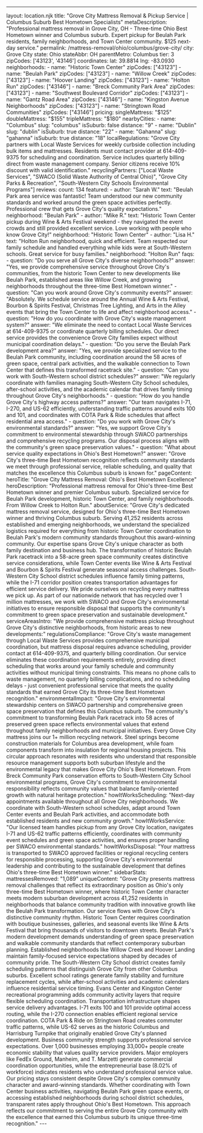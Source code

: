 ---
layout: location.njk
title: "Grove City Mattress Removal & Pickup Service | Columbus Suburb Best Hometown Specialists" metaDescription: "Professional mattress removal in Grove City, OH - Three-time Ohio Best Hometown winner and Columbus suburb. Expert pickup for Beulah Park residents, family neighborhoods, and Town Center community. $125 next-day service."
permalink: /mattress-removal/ohio/columbus/grove-city/
city: Grove City state: Ohio stateAbbr: OH parentMetro: Columbus tier: 3 zipCodes: ['43123', '43146'] coordinates: lat: 39.8814 lng: -83.0930 neighborhoods: - name: "Historic Town Center" zipCodes: ["43123"] - name: "Beulah Park" zipCodes: ["43123"] - name: "Willow Creek" zipCodes: ["43123"] - name: "Hoover Landing" zipCodes: ["43123"] - name: "Holton Run" zipCodes: ["43146"] - name: "Breck Community Park Area" zipCodes: ["43123"] - name: "Southwest Boulevard Corridor" zipCodes: ["43123"] - name: "Gantz Road Area" zipCodes: ["43146"] - name: "Kingston Avenue Neighborhoods" zipCodes: ["43123"] - name: "Stringtown Road Communities" zipCodes: ["43146"] pricing: singleMattress: "$125" doubleMattress: "$155" tripleMattress: "$180" nearbyCities: - name: "Columbus" slug: "columbus" isSuburb: false distance: "9" - name: "Dublin" slug: "dublin" isSuburb: true distance: "22" - name: "Gahanna" slug: "gahanna" isSuburb: true distance: "18" localRegulations: "Grove City partners with Local Waste Services for weekly curbside collection including bulk items and mattresses. Residents must contact provider at 614-409-9375 for scheduling and coordination. Service includes quarterly billing direct from waste management company. Senior citizens receive 10% discount with valid identification." recyclingPartners: ["Local Waste Services", "SWACO (Solid Waste Authority of Central Ohio)", "Grove City Parks & Recreation", "South-Western City Schools Environmental Programs"] reviews: count: 134 featured: - author: "Sarah W." text: "Beulah Park area service was fantastic! Team understood our new community standards and worked around the green space activities perfectly. Professional crew that gets Grove City's quality expectations." neighborhood: "Beulah Park" - author: "Mike R." text: "Historic Town Center pickup during Wine & Arts Festival weekend - they navigated the event crowds and still provided excellent service. Love working with people who know Grove City!" neighborhood: "Historic Town Center" - author: "Lisa H." text: "Holton Run neighborhood, quick and efficient. Team respected our family schedule and handled everything while kids were at South-Western schools. Great service for busy families." neighborhood: "Holton Run" faqs: - question: "Do you serve all Grove City's diverse neighborhoods?" answer: "Yes, we provide comprehensive service throughout Grove City's communities, from the historic Town Center to new developments like Beulah Park, established areas like Willow Creek, and growing neighborhoods throughout the three-time Best Hometown winner." - question: "Can you work around Grove City's community events?" answer: "Absolutely. We schedule service around the Annual Wine & Arts Festival, Bourbon & Spirits Festival, Christmas Tree Lighting, and Arts in the Alley events that bring the Town Center to life and affect neighborhood access." - question: "How do you coordinate with Grove City's waste management system?" answer: "We eliminate the need to contact Local Waste Services at 614-409-9375 or coordinate quarterly billing schedules. Our direct service provides the convenience Grove City families expect without municipal coordination delays." - question: "Do you serve the Beulah Park development area?" answer: "Yes, we provide specialized service to the Beulah Park community, including coordination around the 58 acres of green space, central park activities, and the walkable connection to Town Center that defines this transformed racetrack site." - question: "Can you work with South-Western school district schedules?" answer: "We regularly coordinate with families managing South-Western City School schedules, after-school activities, and the academic calendar that drives family timing throughout Grove City's neighborhoods." - question: "How do you handle Grove City's highway access patterns?" answer: "Our team navigates I-71, I-270, and US-62 efficiently, understanding traffic patterns around exits 100 and 101, and coordinates with COTA Park & Ride schedules that affect residential area access." - question: "Do you work with Grove City's environmental standards?" answer: "Yes, we support Grove City's commitment to environmental stewardship through SWACO partnerships and comprehensive recycling programs. Our disposal process aligns with the community's green space preservation values." - question: "What about service quality expectations in Ohio's Best Hometown?" answer: "Grove City's three-time Best Hometown recognition reflects community standards we meet through professional service, reliable scheduling, and quality that matches the excellence this Columbus suburb is known for." pageContent: heroTitle: "Grove City Mattress Removal: Ohio's Best Hometown Excellence" heroDescription: "Professional mattress removal for Ohio's three-time Best Hometown winner and premier Columbus suburb. Specialized service for Beulah Park development, historic Town Center, and family neighborhoods. From Willow Creek to Holton Run." aboutService: "Grove City's dedicated mattress removal service, designed for Ohio's three-time Best Hometown winner and thriving Columbus suburb. Serving 41,252 residents across established and emerging neighborhoods, we understand the specialized logistics required for everything from historic Town Center coordination to Beulah Park's modern community standards throughout this award-winning community. Our expertise spans Grove City's unique character as both family destination and business hub. The transformation of historic Beulah Park racetrack into a 58-acre green space community creates distinctive service considerations, while Town Center events like Wine & Arts Festival and Bourbon & Spirits Festival generate seasonal access challenges. South-Western City School district schedules influence family timing patterns, while the I-71 corridor position creates transportation advantages for efficient service delivery. We pride ourselves on recycling every mattress we pick up. As part of our nationwide network that has recycled over 1 million mattresses, we work with SWACO and Grove City's environmental initiatives to ensure responsible disposal that supports the community's commitment to green space preservation and sustainable development." serviceAreasIntro: "We provide comprehensive mattress pickup throughout Grove City's distinctive neighborhoods, from historic areas to new developments:" regulationsCompliance: "Grove City's waste management through Local Waste Services provides comprehensive municipal coordination, but mattress disposal requires advance scheduling, provider contact at 614-409-9375, and quarterly billing coordination. Our service eliminates these coordination requirements entirely, providing direct scheduling that works around your family schedule and community activities without municipal timing constraints. This means no phone calls to waste management, no quarterly billing complications, and no scheduling delays - just convenient professional service that meets the quality standards that earned Grove City its three-time Best Hometown recognition." environmentalImpact: "Grove City's environmental stewardship centers on SWACO partnership and comprehensive green space preservation that defines this Columbus suburb. The community's commitment to transforming Beulah Park racetrack into 58 acres of preserved green space reflects environmental values that extend throughout family neighborhoods and municipal initiatives. Every Grove City mattress joins our 1+ million recycling network. Steel springs become construction materials for Columbus area development, while foam components transform into insulation for regional housing projects. This circular approach resonates with residents who understand that responsible resource management supports both suburban lifestyle and the environmental legacy that makes Grove City Ohio's Best Hometown. From Breck Community Park conservation efforts to South-Western City School environmental programs, Grove City's commitment to environmental responsibility reflects community values that balance family-oriented growth with natural heritage protection." howItWorksScheduling: "Next-day appointments available throughout all Grove City neighborhoods. We coordinate with South-Western school schedules, adapt around Town Center events and Beulah Park activities, and accommodate both established residents and new community growth." howItWorksService: "Our licensed team handles pickup from any Grove City location, navigates I-71 and US-62 traffic patterns efficiently, coordinates with community event schedules and green space activities, and ensures proper handling per SWACO environmental standards." howItWorksDisposal: "Your mattress is transported to SWACO approved facilities or regional recycling centers for responsible processing, supporting Grove City's environmental leadership and contributing to the sustainable development that defines Ohio's three-time Best Hometown winner." sidebarStats: mattressesRemoved: "1,089" uniqueContent: "Grove City presents mattress removal challenges that reflect its extraordinary position as Ohio's only three-time Best Hometown winner, where historic Town Center character meets modern suburban development across 41,252 residents in neighborhoods that balance community tradition with innovative growth like the Beulah Park transformation. Our service flows with Grove City's distinctive community rhythm. Historic Town Center requires coordination with boutique businesses, galleries, and seasonal events like Wine & Arts Festival that bring thousands of visitors to downtown streets. Beulah Park's modern development demands understanding of green space preservation and walkable community standards that reflect contemporary suburban planning. Established neighborhoods like Willow Creek and Hoover Landing maintain family-focused service expectations shaped by decades of community pride. The South-Western City School district creates family scheduling patterns that distinguish Grove City from other Columbus suburbs. Excellent school ratings generate family stability and furniture replacement cycles, while after-school activities and academic calendars influence residential service timing. Evans Center and Kingston Center recreational programming adds community activity layers that require flexible scheduling coordination. Transportation infrastructure shapes service delivery advantages. I-71 exits 100 and 101 provide optimal access routing, while the I-270 connection enables efficient regional service coordination. COTA Park & Ride on Stringtown Road creates commuter traffic patterns, while US-62 serves as the historic Columbus and Harrisburg Turnpike that originally enabled Grove City's planned development. Business community strength supports professional service expectations. Over 1,000 businesses employing 33,000+ people create economic stability that values quality service providers. Major employers like FedEx Ground, Manheim, and T. Marzetti generate commercial coordination opportunities, while the entrepreneurial base (8.02% of workforce) indicates residents who understand professional service value. Our pricing stays consistent despite Grove City's complex community character and award-winning standards. Whether coordinating with Town Center business activities, navigating Beulah Park green space events, or accessing established neighborhoods during school district schedules, transparent rates apply throughout Ohio's Best Hometown. This approach reflects our commitment to serving the entire Grove City community with the excellence that earned this Columbus suburb its unique three-time recognition." ---